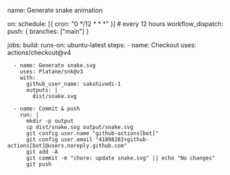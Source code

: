 name: Generate snake animation

on:
  schedule: [{ cron: "0 */12 * * *" }]   # every 12 hours
  workflow_dispatch:
  push: { branches: ["main"] }

jobs:
  build:
    runs-on: ubuntu-latest
    steps:
      - name: Checkout
        uses: actions/checkout@v4

      - name: Generate snake.svg
        uses: Platane/snk@v3
        with:
          github_user_name: sakshivedi-1
          outputs: |
            dist/snake.svg

      - name: Commit & push
        run: |
          mkdir -p output
          cp dist/snake.svg output/snake.svg
          git config user.name "github-actions[bot]"
          git config user.email "41898282+github-actions[bot]@users.noreply.github.com"
          git add -A
          git commit -m "chore: update snake.svg" || echo "No changes"
          git push
